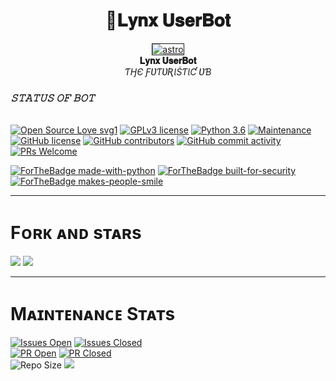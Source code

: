 <p align="center"><h1 align="center"><b> 🌌𝐋𝐲𝐧𝐱 𝐔𝐬𝐞𝐫𝐁𝐨𝐭</b></h1></p> 
<p align="center">
   <a href="https://t.me/lynxbot_chat">
      <img src="https://te.legra.ph/file/9d74a0bbeb63cc3b09759.jpg" border="1px" alt="astro">
      </a>
      <br>
   <b>𝐋𝐲𝐧𝐱 𝐔𝐬𝐞𝐫𝐁𝐨𝐭</b><br>
   <i>ƬӇЄ ƑƲƬƲƦƖṠƬƖƇ ƲƁ</i>
</p>

<i><h3> 𝚂𝚃𝙰𝚃𝚄𝚂 𝙾𝙵 𝙱𝙾𝚃 </h3></i>
<br>
[![Open Source Love svg1](https://badges.frapsoft.com/os/v1/open-source.png?v=103)](https://github.com/AstroUB/Astro-UB)
[![GPLv3 license](https://img.shields.io/badge/License-GPLv3-blue.svg?&style=flat-square)]( https://github.com/AstroUB/Astro-UB#copyright--license)
[![Python 3.6](https://img.shields.io/badge/Python-3.9.6-blue.svg)](https://www.python.org/downloads/release/python-360/)
[![Maintenance](https://img.shields.io/badge/Maintained%3F-yes-green?&style=flat-square)](https://GitHub.com/Itz-UNKOWN-xd/Lynx-Bot/graphs/commit-activity) 
[![GitHub license](https://img.shields.io/github/license/Itz-UNKOWN-xd/Lynx-Bot?&style=flat-square&logo=github)](https://github.com/Itz-UNKOWN-xd/Lynx-Bot/blob/main/LICENSE) 
[![GitHub contributors](https://img.shields.io/github/contributors/Itz-UNKOWN-xd/Lynx-Bot?&style=flat-square&logo=github)](https://GitHub.com/Itz-UNKOWN-xd/Lynx-Bot/graphs/contributors/)
[![GitHub commit activity](https://img.shields.io/github/commit-activity/m/Itz-UNKOWN-xd/Lynx-Bot?&style=flat-square&logo=github)](https://github.com/Itz-UNKOWN-xd/Lynx-Bot/graphs/commit-activity)
[![PRs Welcome](https://img.shields.io/badge/PRs-welcome-brightgreen.svg?style=flat-square)](https://makeapullrequest.com)

[![ForTheBadge made-with-python](http://ForTheBadge.com/images/badges/made-with-python.svg)](https://www.python.org/)
[![ForTheBadge built-for-security](http://ForTheBadge.com/images/badges/built-with-love.svg)](https://github.com/loverboyXD)
[![ForTheBadge makes-people-smile](http://ForTheBadge.com/images/badges/makes-people-smile.svg)](https://github.com/loverboyXD)
<br/>
<hr> 
</hr> 

# Fᴏʀᴋ ᴀɴᴅ sᴛᴀʀs 
<a href="https://github.com/Itz-UNKOWN-xd/Lynx-Bot/stargazers"><img src="https://img.shields.io/github/stars/Itz-UNKOWN-xd/Lynx-Bot?style=social"></a> 
<a href="https://github.com/Itz-UNKOWN-xd/Lynx-Bot/fork"><img src="https://img.shields.io/github/forks/Itz-UNKOWN-xd/Lynx-Bot?label=Fork&logoColor=blue&style=social"></a> <br>  
<hr/> 

# Mᴀɪɴᴛᴇɴᴀɴᴄᴇ Sᴛᴀᴛs
[![Issues Open](https://img.shields.io/github/issues/Itz-UNKOWN-xd/Lynx-Bot?&style=flat-square)]( https://github.com/Itz-UNKOWN-xd/Lynx-Bot/issues)
[![Issues Closed](https://img.shields.io/github/issues-closed/Itz-UNKOWN-xd/Lynx-Bot?&style=flat-square)]( https://github.com/Itz-UNKOWN-xd/Lynx-Bot/issues?q=is:closed) <br>
[![PR Open](https://img.shields.io/github/issues-pr/Itz-UNKOWN-xd/Lynx-Bot?&style=flat-square)]( https://github.com/Itz-UNKOWN-xd/Lynx-Bot/pulls)
[![PR Closed](https://img.shields.io/github/issues-pr-closed/Itz-UNKOWN-xd/Lynx-Bot?&style=flat-square)](https://github.com/Itz-UNKOWN-xd/Lynx-Bot/pulls?q=is:closed) <br>
![Repo Size](https://img.shields.io/github/repo-size/Itz-UNKOWN-xd/Lynx-Bot?style=flat-square)
<a href="https://github.com/Itz-UNKOWN-xd/Lynx-Bot"><img src="https://img.shields.io/github/last-commit/Itz-UNKOWN-xd/Lynx-Bot?style=flat-square"></a></p>
